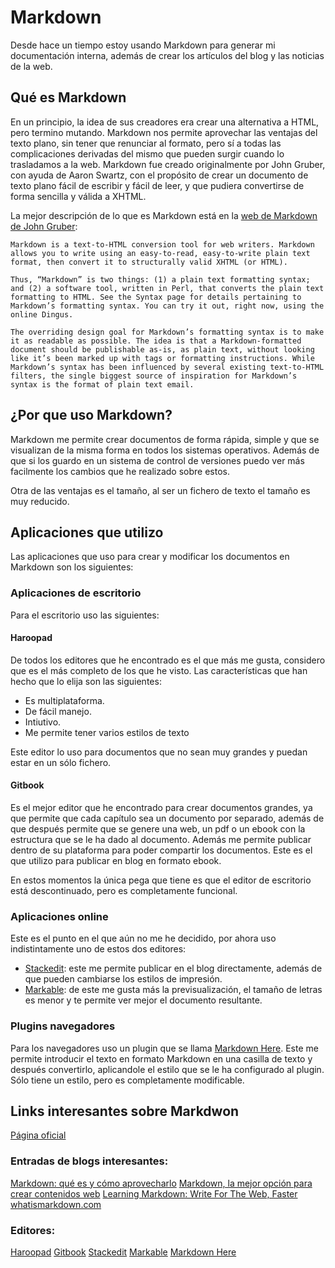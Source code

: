 # Markdown

Desde hace un tiempo estoy usando Markdown para generar mi documentación interna, además de crear los artículos del blog y las noticias de la web.

## Qué es Markdown

En un principio, la idea de sus creadores era crear una alternativa a HTML, pero termino mutando. Markdown nos permite aprovechar las ventajas del texto plano, sin tener que renunciar al formato, pero sí a todas las complicaciones derivadas del mismo que pueden surgir cuando lo trasladamos a la web. Markdown fue creado originalmente por John Gruber, con ayuda de Aaron Swartz, con el propósito de crear un documento de texto plano fácil de escribir y fácil de leer, y que pudiera convertirse de forma sencilla y válida a XHTML.

La mejor descripción de lo que es Markdown está en la [web de Markdown de John Gruber](http://daringfireball.net/projects/markdown/):

```
Markdown is a text-to-HTML conversion tool for web writers. Markdown allows you to write using an easy-to-read, easy-to-write plain text format, then convert it to structurally valid XHTML (or HTML).

Thus, “Markdown” is two things: (1) a plain text formatting syntax; and (2) a software tool, written in Perl, that converts the plain text formatting to HTML. See the Syntax page for details pertaining to Markdown’s formatting syntax. You can try it out, right now, using the online Dingus.

The overriding design goal for Markdown’s formatting syntax is to make it as readable as possible. The idea is that a Markdown-formatted document should be publishable as-is, as plain text, without looking like it’s been marked up with tags or formatting instructions. While Markdown’s syntax has been influenced by several existing text-to-HTML filters, the single biggest source of inspiration for Markdown’s syntax is the format of plain text email.
```

## ¿Por que uso Markdown?

Markdown me permite crear documentos de forma rápida, simple y que se visualizan de la misma forma en todos los sistemas operativos. Además de que si los guardo en un sistema de control de versiones puedo ver más facilmente los cambios que he realizado sobre estos.

Otra de las ventajas es el tamaño, al ser un fichero de texto el tamaño es muy reducido.

## Aplicaciones que utilizo

Las aplicaciones que uso para crear y modificar los documentos en Markdown son los siguientes:

### Aplicaciones de escritorio

Para el escritorio uso las siguientes:

#### Haroopad

De todos los editores que he encontrado es el que más me gusta, considero que es el más completo de los que he visto.
Las características que han hecho que lo elija son las siguientes:
* Es multiplataforma.
* De fácil manejo.
* Intiutivo.
* Me permite tener varios estilos de texto

Este editor lo uso para documentos que no sean muy grandes y puedan estar en un sólo fichero.

#### Gitbook

Es el mejor editor que he encontrado para crear documentos grandes, ya que permite que cada capítulo sea un documento por separado, además de que después permite que se genere una web, un pdf o un ebook con la estructura que se le ha dado al documento.
Además me permite publicar dentro de su plataforma para poder compartir los documentos.
Este es el que utilizo para publicar en blog en formato ebook.

En estos momentos la única pega que tiene es que el editor de escritorio está descontinuado, pero es completamente funcional.

### Aplicaciones online

Este es el punto en el que aún no me he decidido, por ahora uso indistintamente uno de estos dos editores:

* [Stackedit](https://stackedit.io/): este me permite publicar en el blog directamente, además de que pueden cambiarse los estilos de impresión.
* [Markable](http://markable.in): de este me gusta más la previsualización, el tamaño de letras es menor y te permite ver mejor el documento resultante.


### Plugins navegadores

Para los navegadores uso un plugin que se llama [Markdown Here](http://markdown-here.com/).
Este me permite introducir el texto en formato Markdown en una casilla de texto y después convertirlo, aplicandole el estilo que se le ha configurado al plugin.
Sólo tiene un estilo, pero es completamente modificable.


## Links interesantes sobre Markdwon
[Página oficial](http://daringfireball.net/projects/markdown/)

### Entradas de blogs interesantes:

[Markdown: qué es y cómo aprovecharlo](http://hipertextual.com/archivo/2013/04/que-es-markdown/)
[Markdown, la mejor opción para crear contenidos web](http://joedicastro.com/markdown-la-mejor-opcion-para-crear-contenidos-web.html)
[Learning Markdown: Write For The Web, Faster](http://www.makeuseof.com/tag/learning-markdown-write-web-faster/)
[whatismarkdown.com](http://whatismarkdown.com/)

### Editores:

[Haroopad](http://pad.haroopress.com/)
[Gitbook](http://www.gitbook.com)
[Stackedit](https://stackedit.io/)
[Markable](http://markable.in)
[Markdown Here](http://markdown-here.com/)
